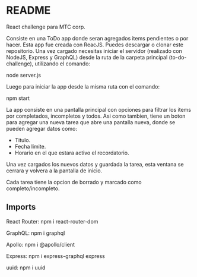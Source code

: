 # README

React challenge para MTC corp.

Consiste en una ToDo app donde seran agregados items pendientes o por hacer. Esta app fue creada con ReacJS.
Puedes descargar o clonar este repositorio. Una vez cargado necesitas iniciar el servidor (realizado con NodeJS, Express y GraphQL) desde la ruta de la carpeta principal (to-do-challenge), utilizando el comando: 

node server.js

Luego para iniciar la app desde la misma ruta con el comando:

npm start

La app consiste en una pantalla principal con opciones para filtrar los items por completados, incompletos y todos. Asi como tambien, tiene un boton para agregar una nueva tarea que abre una pantalla nueva, donde se pueden agregar datos como:
- Titulo.
- Fecha limite.
- Horario en el que estara activo el recordatorio.

Una vez cargados los nuevos datos y guardada la tarea, esta ventana se cerrara y volvera a la pantalla de inicio.

Cada tarea tiene la opcion de borrado y marcado como completo/incompleto.


## Imports

React Router:
npm i react-router-dom

GraphQL:
npm i graphql

Apollo:
npm i @apollo/client

Express:
npm i express-graphql express

uuid:
npm i uuid
